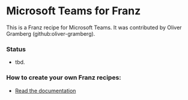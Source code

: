 # Microsoft Teams for Franz
This is a Franz recipe for Microsoft Teams. It was contributed by Oliver Gramberg (github:oliver-gramberg).

### Status
* tbd.

### How to create your own Franz recipes:
* [Read the documentation](https://github.com/meetfranz/plugins)
